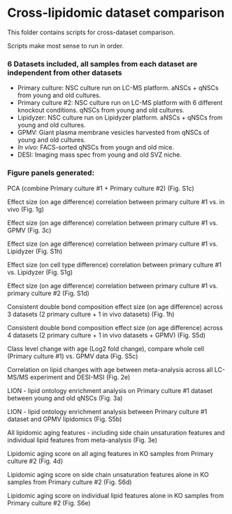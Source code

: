 # Cross-lipidomic dataset comparison

This folder contains scripts for cross-dataset comparison.

Scripts make most sense to run in order.

### 6 Datasets included, all samples from each dataset are independent from other datasets

* Primary culture: NSC culture run on LC-MS platform. aNSCs + qNSCs from young and old cultures.
* Primary culture #2: NSC culture run on LC-MS platform with 6 different knockout conditions. qNSCs from young and old cultures.
* Lipidyzer: NSC culture run on Lipidyzer platform. aNSCs + qNSCs from young and old cultures.
* GPMV: Giant plasma membrane vesicles harvested from qNSCs of young and old cultures.
* _In vivo_: FACS-sorted qNSCs from yougn and old mice.
* DESI: Imaging mass spec from young and old SVZ niche.

### Figure panels generated:

PCA (combine Primary culture #1 + Primary culture #2) (Fig. S1c)

Effect size (on age difference) correlation between primary culture #1 vs. in vivo (Fig. 1g)

Effect size (on age difference) correlation between primary culture #1 vs. GPMV (Fig. 3c)

Effect size (on age difference) correlation between primary culture #1 vs. Lipidyzer (Fig. S1h)

Effect size (on cell type difference) correlation between primary culture #1 vs. Lipidyzer (Fig. S1g)

Effect size (on age difference) correlation between primary culture #1 vs. primary culture #2 (Fig. S1d)

Consistent double bond composition effect size (on age difference) across 3 datasets (2 primary culture + 1 in vivo datasets) (Fig. 1h)

Consistent double bond composition effect size (on age difference) across 4 datasets (2 primary culture + 1 in vivo datasets + GPMV) (Fig. S5d)

Class level change with age (Log2 fold change), compare whole cell (Primary culture #1) vs. GPMV data (Fig. S5c)

Correlation on lipid changes with age between meta-analysis across all LC-MS/MS experiment and DESI-MSI (Fig. 2e)

LION - lipid ontology enrichment analysis on Primary culture #1 dataset between young and old qNSCs (Fig. 3a)

LION - lipid ontology enrichment analysis between Primary culture #1 dataset and GPMV lipidomics (Fig. S5b)

All lipidomic aging features - including side chain unsaturation features and individual lipid features from meta-analysis (Fig. 3e)

Lipidomic aging score on all aging features in KO samples from Primary culture #2 (Fig. 4d)

Lipidomic aging score on side chain unsaturation features alone in KO samples from Primary culture #2 (Fig. S6d)

Lipidomic aging score on individual lipid features alone in KO samples from Primary culture #2 (Fig. S6e)



